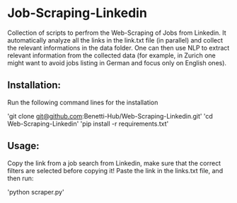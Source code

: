 # Job-Scraping-Linkedin

Collection of scripts to perfrom the Web-Scraping of Jobs from Linkedin. It automatically analyze all the links in the link.txt file (in parallel) and collect the relevant informations in the data folder. One can then use NLP to extract relevant information from the collected data (for example, in Zurich one might want to avoid jobs listing in German and focus only on English ones).

## Installation:

Run the following command lines for the installation

'git clone git@github.com:Benetti-Hub/Web-Scraping-Linkedin.git'
'cd Web-Scraping-Linkedin'
'pip install -r requirements.txt'

## Usage:

Copy the link from a job search from Linkedin, make sure that the correct filters are selected before copying it!
Paste the link in the links.txt file, and then run:

'python scraper.py'







